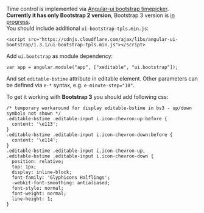 Time control is implemented via [Angular-ui bootstrap timepicker](http://angular-ui.github.io/bootstrap/#/timepicker).  
**Currently it has only Bootstrap 2 version**, Bootstrap 3 version is [in progress](https://github.com/angular-ui/bootstrap/issues?milestone=6).  
You should include additional `ui-bootstrap-tpls.min.js`:

	<script src="https://cdnjs.cloudflare.com/ajax/libs/angular-ui-bootstrap/1.3.1/ui-bootstrap-tpls.min.js"></script>

Add `ui.bootstrap` as module dependency:

	var app = angular.module("app", ["xeditable", "ui.bootstrap"]);

And set `editable-bstime` attribute in editable element.
Other parameters can be defined via `e-*` syntax, e.g. `e-minute-step="10"`.

To get it working with **Bootstrap 3** you should add following css:

	/* temporary workaround for display editable-bstime in bs3 - up/down symbols not shown */
	.editable-bstime .editable-input i.icon-chevron-up:before {
	  content: '\e113';
	}
	.editable-bstime .editable-input i.icon-chevron-down:before {
	  content: '\e114';
	}
	.editable-bstime .editable-input i.icon-chevron-up,
	.editable-bstime .editable-input i.icon-chevron-down {
	  position: relative;
	  top: 1px;
	  display: inline-block;
	  font-family: 'Glyphicons Halflings';
	  -webkit-font-smoothing: antialiased;
	  font-style: normal;
	  font-weight: normal;
	  line-height: 1;
	}